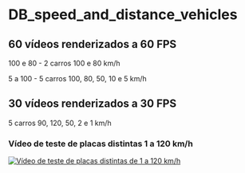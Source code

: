 # DB_speed_and_distance_vehicles

## 60 vídeos renderizados a 60 FPS

  100 e 80 - 2 carros 100 e 80 km/h
  
  5 a 100 - 5 carros 100, 80, 50, 10 e 5 km/h
  
## 30 vídeos renderizados a 30 FPS

  5 carros 90, 120, 50, 2 e 1 km/h

### Vídeo de teste de placas distintas 1 a 120 km/h

[![Vídeo de teste de placas distintas de 1 a 120 km/h](https://img.youtube.com/vi/ajDpHtjbycA/0.jpg)](https://www.youtube.com/watch?v=ajDpHtjbycA)
